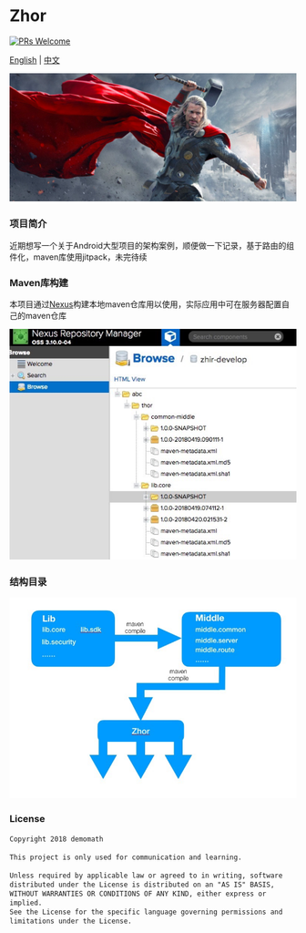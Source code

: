 
# Zhor
 [![PRs Welcome](https://img.shields.io/badge/PRs-welcome-brightgreen.svg)](https://github.com/DemoMath/Zhor)  

[English](README.md) | [中文](README.md) 

![License](https://github.com/DemoMath/Zhor/blob/master/image/zhor.png)

### 项目简介
近期想写一个关于Android大型项目的架构案例，顺便做一下记录，基于路由的组件化，maven库使用jitpack，未完待续

### Maven库构建
本项目通过[Nexus](https://www.sonatype.com/nexus-repository-sonatype)构建本地maven仓库用以使用，实际应用中可在服务器配置自己的maven仓库

![License](https://github.com/DemoMath/Zhor/blob/master/image/maven-demo.png)

### 结构目录
![License](https://github.com/DemoMath/Zhor/blob/master/image/structure.png)

### License

    Copyright 2018 demomath
    
    This project is only used for communication and learning.

    Unless required by applicable law or agreed to in writing, software
    distributed under the License is distributed on an "AS IS" BASIS,
    WITHOUT WARRANTIES OR CONDITIONS OF ANY KIND, either express or implied.
    See the License for the specific language governing permissions and
    limitations under the License.


